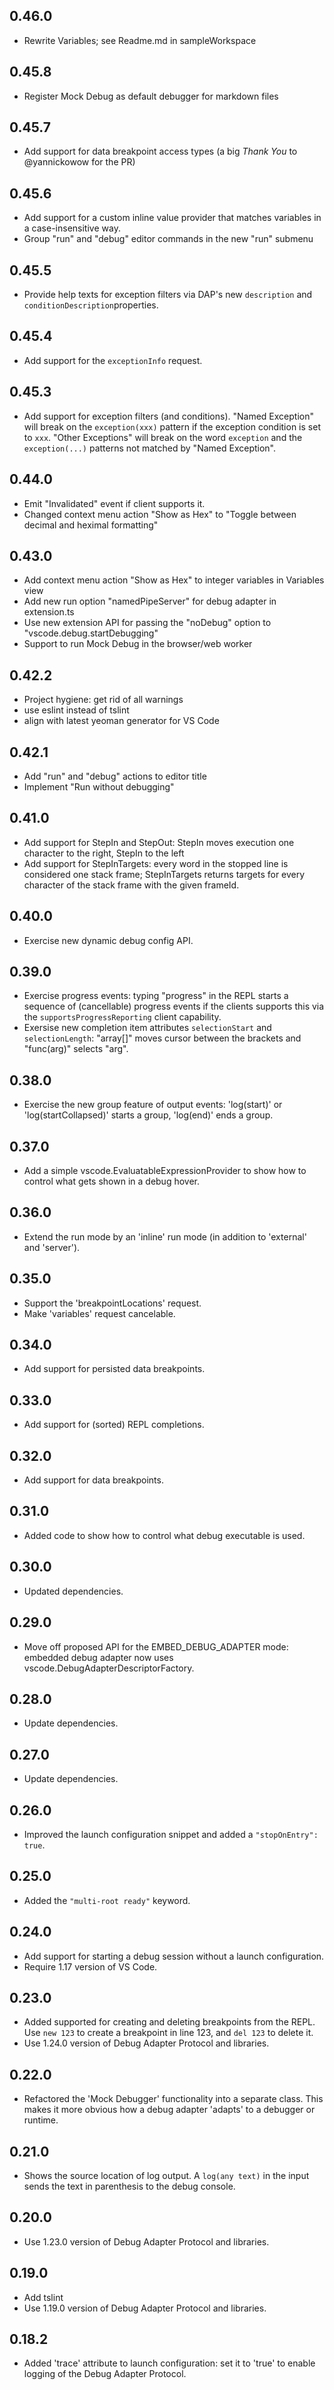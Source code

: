 ## 0.46.0
* Rewrite Variables; see Readme.md in sampleWorkspace 

## 0.45.8
* Register Mock Debug as default debugger for markdown files

## 0.45.7
* Add support for data breakpoint access types (a big _Thank You_ to @yannickowow for the PR)

## 0.45.6
* Add support for a custom inline value provider that matches variables in a case-insensitive way.
* Group "run" and "debug" editor commands in the new "run" submenu

## 0.45.5
* Provide help texts for exception filters via DAP's new `description` and `conditionDescription`properties.

## 0.45.4
* Add support for the `exceptionInfo` request.

## 0.45.3
* Add support for exception filters (and conditions). "Named Exception" will break on the `exception(xxx)` pattern if the exception condition is set to `xxx`. "Other Exceptions" will break on the word `exception` and the `exception(...)` patterns not matched by "Named Exception".

## 0.44.0
* Emit "Invalidated" event if client supports it.
* Changed context menu action "Show as Hex" to "Toggle between decimal and heximal formatting"

## 0.43.0
* Add context menu action "Show as Hex" to integer variables in Variables view
* Add new run option "namedPipeServer" for debug adapter in extension.ts
* Use new extension API for passing the "noDebug" option to "vscode.debug.startDebugging"
* Support to run Mock Debug in the browser/web worker

## 0.42.2
* Project hygiene: get rid of all warnings
* use eslint instead of tslint
* align with latest yeoman generator for VS Code

## 0.42.1
* Add "run" and "debug" actions to editor title
* Implement "Run without debugging"

## 0.41.0
* Add support for StepIn and StepOut: StepIn moves execution one character to the right, StepIn to the left
* Add support for StepInTargets: every word in the stopped line is considered one stack frame; StepInTargets returns targets for every character of the stack frame with the given frameId.

## 0.40.0
* Exercise new dynamic debug config API.

## 0.39.0
* Exercise progress events: typing "progress" in the REPL starts a sequence of (cancellable) progress events if the clients supports this via the `supportsProgressReporting` client capability.
* Exersise new completion item attributes `selectionStart` and `selectionLength`: "array[]" moves cursor between the brackets and "func(arg)" selects "arg".

## 0.38.0
* Exercise the new group feature of output events: 'log(start)' or 'log(startCollapsed)' starts a group, 'log(end)' ends a group.

## 0.37.0
* Add a simple vscode.EvaluatableExpressionProvider to show how to control what gets shown in a debug hover.

## 0.36.0
* Extend the run mode by an 'inline' run mode (in addition to 'external' and 'server').

## 0.35.0
* Support the 'breakpointLocations' request.
* Make 'variables' request cancelable.

## 0.34.0
* Add support for persisted data breakpoints.

## 0.33.0
* Add support for (sorted) REPL completions.

## 0.32.0
* Add support for data breakpoints.

## 0.31.0
* Added code to show how to control what debug executable is used.

## 0.30.0
* Updated dependencies.

## 0.29.0
* Move off proposed API for the EMBED_DEBUG_ADAPTER mode: embedded debug adapter now uses vscode.DebugAdapterDescriptorFactory.

## 0.28.0
* Update dependencies.

## 0.27.0
* Update dependencies.

## 0.26.0
* Improved the launch configuration snippet and added a `"stopOnEntry": true`.

## 0.25.0
* Added the `"multi-root ready"` keyword.

## 0.24.0
* Add support for starting a debug session without a launch configuration.
* Require 1.17 version of VS Code.

## 0.23.0
* Added supported for creating and deleting breakpoints from the REPL. Use `new 123` to create a breakpoint in line 123, and `del 123` to delete it.
* Use 1.24.0 version of Debug Adapter Protocol and libraries.

## 0.22.0
* Refactored the 'Mock Debugger' functionality into a separate class. This makes it more obvious how a debug adapter 'adapts' to a debugger or runtime.

## 0.21.0
* Shows the source location of log output. A `log(any text)` in the input sends the text in parenthesis to the debug console.

## 0.20.0
* Use 1.23.0 version of Debug Adapter Protocol and libraries.

## 0.19.0
* Add tslint
* Use 1.19.0 version of Debug Adapter Protocol and libraries.

## 0.18.2
* Added 'trace' attribute to launch configuration: set it to 'true' to enable logging of the Debug Adapter Protocol.

